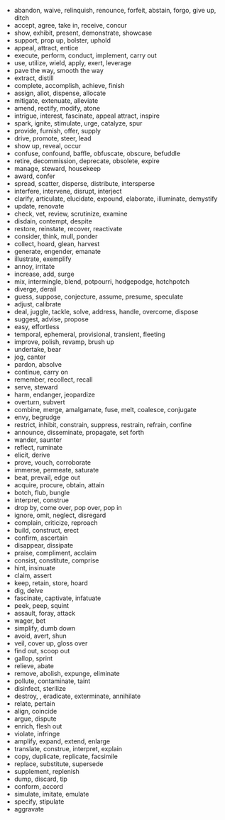 
- abandon, waive, relinquish, renounce, forfeit, abstain, forgo, give up, ditch
- accept, agree, take in, receive, concur
- show, exhibit, present, demonstrate, showcase
- support, prop up, bolster, uphold
- appeal, attract, entice
- execute, perform, conduct, implement, carry out
- use, utilize, wield, apply, exert, leverage
- pave the way, smooth the way
- extract, distill
- complete, accomplish, achieve, finish
- assign, allot, dispense, allocate
- mitigate, extenuate, alleviate
- amend, rectify, modify, atone
- intrigue, interest, fascinate, appeal attract, inspire
- spark, ignite, stimulate, urge, catalyze, spur
- provide, furnish, offer, supply
- drive, promote, steer, lead
- show up, reveal, occur
- confuse, confound, baffle, obfuscate, obscure, befuddle
- retire, decommission, deprecate, obsolete, expire
- manage, steward, housekeep
- award, confer
- spread, scatter, disperse, distribute, intersperse
- interfere, intervene, disrupt, interject
- clarify, articulate, elucidate, expound, elaborate, illuminate, demystify
- update, renovate
- check, vet, review, scrutinize, examine
- disdain, contempt, despite
- restore, reinstate, recover, reactivate
- consider, think, mull, ponder
- collect, hoard, glean, harvest
- generate, engender, emanate
- illustrate, exemplify
- annoy, irritate
- increase, add, surge
- mix, intermingle, blend, potpourri, hodgepodge, hotchpotch
- diverge, derail
- guess, suppose, conjecture, assume, presume, speculate
- adjust, calibrate
- deal, juggle, tackle, solve, address, handle, overcome, dispose
- suggest, advise, propose
- easy, effortless
- temporal, ephemeral, provisional, transient, fleeting
- improve, polish, revamp, brush up
- undertake, bear
- jog, canter
- pardon, absolve
- continue, carry on
- remember, recollect, recall
- serve, steward
- harm, endanger, jeopardize
- overturn, subvert
- combine, merge, amalgamate, fuse, melt, coalesce, conjugate
- envy, begrudge
- restrict, inhibit, constrain, suppress, restrain, refrain, confine
- announce, disseminate, propagate, set forth
- wander, saunter
- reflect, ruminate
- elicit, derive
- prove, vouch, corroborate
- immerse, permeate, saturate
- beat, prevail, edge out
- acquire, procure, obtain, attain
- botch, flub, bungle
- interpret, construe
- drop by, come over, pop over, pop in
- ignore, omit, neglect, disregard
- complain, criticize, reproach
- build, construct, erect
- confirm, ascertain
- disappear, dissipate
- praise, compliment, acclaim
- consist, constitute, comprise
- hint, insinuate
- claim, assert
- keep, retain, store, hoard
- dig, delve
- fascinate, captivate, infatuate
- peek, peep, squint
- assault, foray, attack
- wager, bet
- simplify, dumb down
- avoid, avert, shun
- veil, cover up, gloss over
- find out, scoop out
- gallop, sprint
- relieve, abate
- remove, abolish, expunge, eliminate
- pollute, contaminate, taint
- disinfect, sterilize
- destroy, , eradicate, exterminate, annihilate
- relate, pertain
- align, coincide
- argue, dispute
- enrich, flesh out
- violate, infringe
- amplify, expand, extend, enlarge
- translate, construe, interpret, explain
- copy, duplicate, replicate, facsimile
- replace, substitute, supersede
- supplement, replenish
- dump, discard, tip
- conform, accord
- simulate, imitate, emulate
- specify, stipulate
- aggravate
